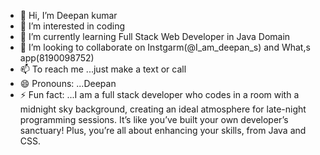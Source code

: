 - 👋 Hi, I’m Deepan kumar
- 👀 I’m interested in coding
- 🌱 I’m currently learning Full Stack Web Developer in Java Domain
- 💞️ I’m looking to collaborate on Instgarm(@I_am_deepan_s) and What,s app(8190098752)
- 📫 To reach me ...just make a text or call
- 😄 Pronouns: ...Deepan
- ⚡ Fun fact: ...I am a full stack developer who codes in a room with a midnight sky background,
     creating an ideal atmosphere for late-night programming sessions.
     It’s like you’ve built your own developer’s sanctuary! Plus,
     you’re all about enhancing your skills, from Java and CSS.

<!---
deepankumar-13/deepankumar-13 is a ✨ special ✨ repository because its `README.md` (this file) appears on your GitHub profile.
You can click the Preview link to take a look at your changes.
--->
